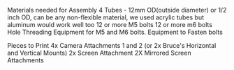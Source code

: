 Materials needed for Assembly
    4 Tubes - 12mm OD(outside diameter) or  1/2 inch OD, can be any non-flexible material, we used acrylic tubes but aluminum would work well too
    12 or more M5 bolts
    12 or more m6 bolts   
    Hole Threading Equipment for M5 and M6 bolts.
    Equipment to Fasten bolts
    
Pieces to Print
4x Camera Attachments 1 and 2 (or 2x Bruce's Horizontal and Vertical Mounts)
2x Screen Attachment
2X Mirrored Screen Attachments


